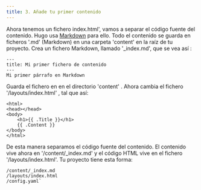 ```yaml
---
title: 3. Añade tu primer contenido
---
```


Ahora tenemos un fichero
index.html', vamos a separar el código fuente del contenido. Hugo usa [Markdown](https://www.markdownguide.org/cheat-sheet/) para ello. Todo el contenido se guarda en ficheros '.md' (Markdown) en una carpeta 'content' en la raíz de tu  proyecto. Crea un fichero Markdown, llamado '_index.md', que se vea así :

```
---
title: Mi primer fichero de contenido
---
Mi primer párrafo en Markdown
```

Guarda el fichero en en el directorio 'content' . Ahora cambia el fichero '/layouts/index.html' , tal que así: 

```
<html>
<head></head>
<body>
    <h1>{{ .Title }}</h1>
    {{ .Content }}
</body>
</html>
```

De esta manera separamos el código fuente del contenido. El contenido vive ahora en '/content/_index.md' y el código HTML vive en el fichero '/layouts/index.html'. Tu proyecto tiene esta forma:

```
/content/_index.md
/layouts/index.html
/config.yaml`
```
























